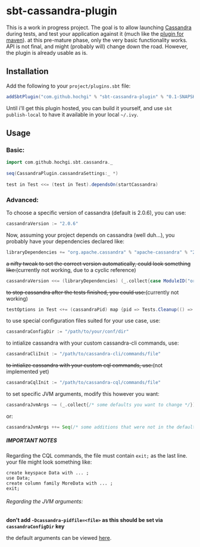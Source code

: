 sbt-cassandra-plugin
====================

This is a work in progress project.  The goal is to allow launching [Cassandra](http://cassandra.apache.org) during tests, and test your application against it (much like the [plugin for maven](http://mojo.codehaus.org/cassandra-maven-plugin)).
at this pre-mature phase, only the very basic functionality works. API is not final, and might (probably will) change down the road.
However, the plugin is already usable as is.

## Installation ##
Add the following to your `project/plugins.sbt` file:
```scala
addSbtPlugin("com.github.hochgi" % "sbt-cassandra-plugin" % "0.1-SNAPSHOT")
```
Until i'll get this plugin hosted, you can build it yourself, and use `sbt publish-local` to have it available in your local `~/.ivy`.

## Usage ##
### Basic: ###
```scala
import com.github.hochgi.sbt.cassandra._
    
seq(CassandraPlugin.cassandraSettings:_ *)
   
test in Test <<= (test in Test).dependsOn(startCassandra)
``` 
### Advanced: ##
To choose a specific version of cassandra (default is 2.0.6), you can use:
```scala
cassandraVersion := "2.0.6"
```
Now, assuming your project depends on cassandra (well duh...), you probably have your dependencies declared like:
```scala
libraryDependencies += "org.apache.cassandra" % "apache-cassandra" % "2.0.6"
```
~~a nifty tweak to set the correct version automatically, could look something like:~~(currently not working, due to a cyclic reference)
```scala
cassandraVersion <<= (libraryDependencies) (_.collect{case ModuleID("org.apache.cassandra","apache-cassandra",version,_,_,_,_,_,_,_,_) => version}.head)
```
~~to stop cassandra after the tests finished, you could use:~~(currently not working)
```scala
testOptions in Test <+= (cassandraPid) map {pid => Tests.Cleanup(() => Process(Seq("kill",pid)).!)}
```
to use special configuration files suited for your use case, use:
```scala
cassandraConfigDir := "/path/to/your/conf/dir"
```
to intialize cassandra with your custom cassandra-cli commands, use:
```scala
cassandraCliInit := "/path/to/cassandra-cli/commands/file"
```
~~to intialize cassandra with your custom cql commands, use:~~(not implemented yet)
```scala
cassandraCqlInit := "/path/to/cassandra-cql/commands/file"
```
to set specific JVM arguments, modify this however you want:
```scala
cassandraJvmArgs ~= (_.collect{/* some defaults you want to change */})
```
or:
```scala
cassandraJvmArgs ++= Seq(/* some additions that were not in the defaults */)
```
##### IMPORTANT NOTES #####
Regarding the CQL commands, the file must contain `exit;` as the last line.
your file might look something like:
```
create keyspace Data with ... ;
use Data;
create column family MoreData with ... ;
exit;
```

###### Regarding the JVM arguments: ######
__don't add `-Dcassandra-pidfile=<file>` as this should be set via `cassandraConfigDir` key__ 

the default arguments can be viewed [here](https://github.com/hochgi/sbt-cassandra-plugin/blob/master/src/main/scala/com/github/hochgi/sbt/cassandra/CassandraPlugin.scala#L30-L53).
